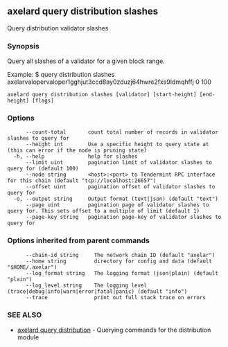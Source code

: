 ## axelard query distribution slashes

Query distribution validator slashes

### Synopsis

Query all slashes of a validator for a given block range.

Example:
$ <appd> query distribution slashes axelarvalopervaloper1gghjut3ccd8ay0zduzj64hwre2fxs9ldmqhffj 0 100

```
axelard query distribution slashes [validator] [start-height] [end-height] [flags]
```

### Options

```
      --count-total       count total number of records in validator slashes to query for
      --height int        Use a specific height to query state at (this can error if the node is pruning state)
  -h, --help              help for slashes
      --limit uint        pagination limit of validator slashes to query for (default 100)
      --node string       <host>:<port> to Tendermint RPC interface for this chain (default "tcp://localhost:26657")
      --offset uint       pagination offset of validator slashes to query for
  -o, --output string     Output format (text|json) (default "text")
      --page uint         pagination page of validator slashes to query for. This sets offset to a multiple of limit (default 1)
      --page-key string   pagination page-key of validator slashes to query for
```

### Options inherited from parent commands

```
      --chain-id string     The network chain ID (default "axelar")
      --home string         directory for config and data (default "$HOME/.axelar")
      --log_format string   The logging format (json|plain) (default "plain")
      --log_level string    The logging level (trace|debug|info|warn|error|fatal|panic) (default "info")
      --trace               print out full stack trace on errors
```

### SEE ALSO

- [axelard query distribution](axelard_query_distribution.md)	 - Querying commands for the distribution module
